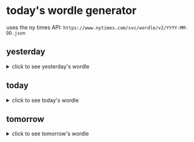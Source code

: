# today's wordle generator

uses the ny times API: `https://www.nytimes.com/svc/wordle/v2/YYYY-MM-DD.json`

## yesterday

<details>
    <summary>click to see yesterday's wordle</summary>

    tunic

</details>

## today

<details>
    <summary>click to see today's wordle</summary>

    easel

</details>

## tomorrow

<details>
    <summary>click to see tomorrow's wordle</summary>

    weird

</details>
